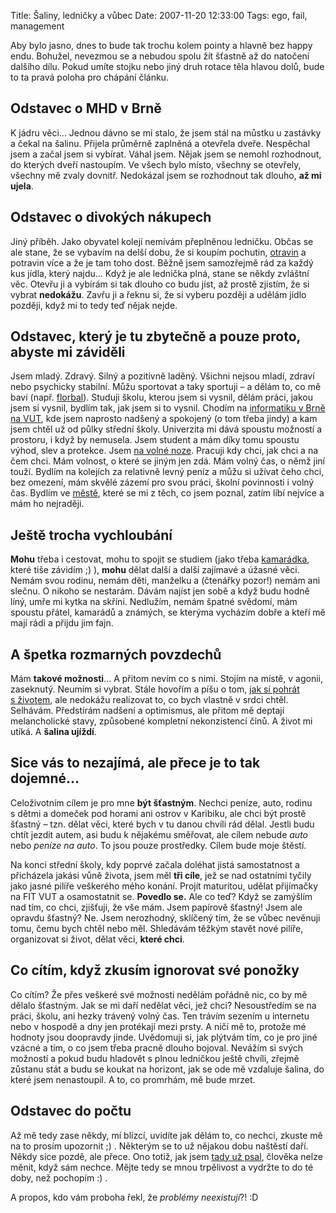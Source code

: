 Title: Šaliny, ledničky a vůbec
Date: 2007-11-20 12:33:00
Tags: ego, fail, management

Aby bylo jasno, dnes to bude tak trochu kolem pointy a hlavně bez happy endu. Bohužel, nevezmou se a nebudou spolu žít šťastně až do natočení dalšího dílu. Pokud umíte stojku nebo jiný druh rotace těla hlavou dolů, bude to ta pravá poloha pro chápání článku.

## Odstavec o MHD v Brně

K jádru věci… Jednou dávno se mi stalo, že jsem stál na můstku u zastávky a čekal na šalinu. Přijela průměrně zaplněná a otevřela dveře. Nespěchal jsem a začal jsem si vybírat. Váhal jsem. Nějak jsem se nemohl rozhodnout, do kterých dveří nastoupím. Ve všech bylo místo, všechny se otevřely, všechny mě zvaly dovnitř. Nedokázal jsem se rozhodnout tak dlouho, **až mi ujela**.

## Odstavec o divokých nákupech

Jiný příběh. Jako obyvatel kolejí nemívám přeplněnou ledničku. Občas se ale stane, že se vybavím na delší dobu, že si koupím pochutin, [otravin](http://honzajavorek.cz/blog/ziva-polivka) a potravin více a že je tam toho dost. Běžně jsem samozřejmě rád za každý kus jídla, který najdu… Když je ale lednička plná, stane se někdy zvláštní věc. Otevřu ji a vybírám si tak dlouho co budu jíst, až prostě zjistím, že si vybrat **nedokážu**. Zavřu ji a řeknu si, že si vyberu později a udělám jídlo později, když mi to tedy teď nějak nejde.

## Odstavec, který je tu zbytečně a pouze proto, abyste mi záviděli

Jsem mladý. Zdravý. Silný a pozitivně laděný. Všichni nejsou mladí, zdraví nebo psychicky stabilní. Můžu sportovat a taky sportuji – a dělám to, co mě baví (např. [florbal](http://www.cesa.vutbr.cz/sporty.php?sportcode=florbal)). Studuji školu, kterou jsem si vysnil, dělám práci, jakou jsem si vysnil, bydlím tak, jak jsem si to vysnil. Chodím na [informatiku v Brně na VUT](http://www.fit.vutbr.cz/), kde jsem naprosto nadšený a spokojený (o tom třeba jindy) a kam jsem chtěl už od půlky střední školy. Univerzita mi dává spoustu možností a prostoru, i když by nemusela. Jsem student a mám díky tomu spoustu výhod, slev a protekce. Jsem [na volné noze](http://www.javorek.net/). Pracuji kdy chci, jak chci a na čem chci. Mám volnost, o které se jiným jen zdá. Mám volný čas, o němž jiní touží. Bydlím na kolejích za relativně levný peníz a můžu si užívat čeho chci, bez omezení, mám skvělé zázemí pro svou práci, školní povinnosti i volný čas. Bydlím ve [městě](http://www.brno.cz/), které se mi z těch, co jsem poznal, zatím líbí nejvíce a mám ho nejraději.

## Ještě trocha vychloubání

**Mohu** třeba i cestovat, mohu to spojit se studiem (jako třeba [kamarádka](http://mladice.blog.cz/), které tiše závidím ;) ), **mohu** dělat další a další zajímavé a úžasné věci. Nemám svou rodinu, nemám děti, manželku a (čtenářky pozor!) nemám ani slečnu. O nikoho se nestarám. Dávám najíst jen sobě a když budu hodně líný, umře mi kytka na skříni. Nedlužím, nemám špatné svědomí, mám spoustu přátel, kamarádů a známých, se kterýma vycházím dobře a kteří mě mají rádi a přijdu jim fajn.

## A špetka rozmarných povzdechů

Mám **takové možnosti**… A přitom nevím co s nimi. Stojím na místě, v agonii, zaseknutý. Neumím si vybrat. Stále hovořím a píšu o tom, [jak si pohrát s životem](http://honzajavorek.cz/blog/category), ale nedokážu realizovat to, co bych vlastně v srdci chtěl. Selhávám. Předstírám nadšení a optimismus, ale přitom mě deptají melancholické stavy, způsobené kompletní nekonzistencí činů. A život mi utíká. A **šalina ujíždí**.

## Sice vás to nezajímá, ale přece je to tak dojemné…

Celoživotním cílem je pro mne **být šťastným**. Nechci peníze, auto, rodinu s dětmi a domeček pod horami ani ostrov v Karibiku, ale chci být prostě šťastný – tzn. dělat věci, které bych v tu danou chvíli rád dělal. Jestli budu chtít jezdit autem, asi budu k nějakému směřovat, ale cílem nebude *auto* nebo *peníze na auto*. To jsou pouze prostředky. Cílem bude moje štěstí.

Na konci střední školy, kdy poprvé začala doléhat jistá samostatnost a přicházela jakási vůně života, jsem měl **tři cíle**, jež se nad ostatními tyčily jako jasné pilíře veškerého mého konání. Projít maturitou, udělat přijímačky na FIT VUT a osamostatnit se. **Povedlo se.** Ale co teď? Když se zamýšlím nad tím, co chci, zjišťuji, že vše mám. Jsem papírově šťastný! Jsem ale opravdu šťastný? Ne. Jsem nerozhodný, sklíčený tím, že se vůbec nevěnuji tomu, čemu bych chtěl nebo měl. Shledávám těžkým stavět nové pilíře, organizovat si život, dělat věci, **které chci**.

## Co cítím, když zkusím ignorovat své ponožky

Co cítím? Že přes veškeré své možnosti nedělám pořádně nic, co by mě dělalo šťastným. Jak se mi daří nedělat věci, jež chci? Nesoustředím se na práci, školu, ani hezky trávený volný čas. Ten trávím sezením u internetu nebo v hospodě a dny jen protékají mezi prsty. A ničí mě to, protože mé hodnoty jsou doopravdy jinde. Uvědomuji si, jak plýtvám tím, co je pro jiné vzácné a tím, o co jsem třeba pracně dlouho bojoval. Nevážím si svých možností a pokud budu hladovět s plnou ledničkou ještě chvíli, zřejmě zůstanu stát a budu se koukat na horizont, jak se ode mě vzdaluje šalina, do které jsem nenastoupil. A to, co promrhám, mě bude mrzet.

## Odstavec do počtu

Až mě tedy zase někdy, mí blízcí, uvidíte jak dělám to, co nechci, zkuste mě na to prosím upozornit ;) . Některým se to už nějakou dobu naštěstí daří. Někdy sice pozdě, ale přece. Ono totiž, jak jsem [tady už psal](http://honzajavorek.cz/blog/problemy-neexistuji-iv), člověka nelze měnit, když sám nechce. Mějte tedy se mnou trpělivost a vydržte to do té doby, než pochopím :) .

A propos, kdo vám proboha řekl, že *problémy neexistují*?! :D